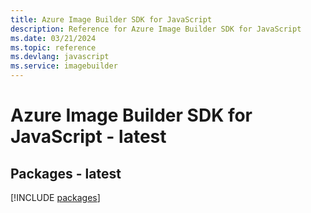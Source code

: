 ```yaml
---
title: Azure Image Builder SDK for JavaScript
description: Reference for Azure Image Builder SDK for JavaScript
ms.date: 03/21/2024
ms.topic: reference
ms.devlang: javascript
ms.service: imagebuilder
---
```

# Azure Image Builder SDK for JavaScript - latest
## Packages - latest
[!INCLUDE [packages](image-builder-index.md)]